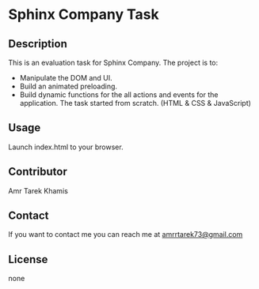 # Sphinx Company Task

## Description

This is an evaluation task for Sphinx Company.
The project is to:
 * Manipulate the DOM and UI.
 * Build an animated preloading.
 * Build dynamic functions for the all actions and events for the application.
The task started from scratch. (HTML & CSS & JavaScript)

## Usage

Launch index.html to your browser.

## Contributor
Amr Tarek Khamis

## Contact
If you want to contact me you can reach me at <amrrtarek73@gmail.com>

## License
none
